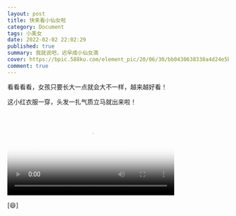 ```yaml
---
layout: post
title: 快来看小仙女啦
category: Document
tags: 小美女
date: 2022-02-02 22:02:29
published: true
summary: 我就说吧，迟早成小仙女滴
cover: https://bpic.588ku.com/element_pic/20/06/30/bb0430638338a4d24e5bb499bc6f2d59.jpg
comment: true
---
```


看看看看，女孩只要长大一点就会大不一样，越来越好看！

这小红衣服一穿，头发一扎气质立马就出来啦！

<!--
<iframe width='100%' src='https://player.youku.com/embed/XNTg0NDU0MTUwOA==' frameborder=0></iframe>
-->

<!--
[![小仙女](//ci.xiaohongshu.com/c63c6f61-7615-4581-647a-c27c8073f401?imageView2/2/w/1080/format/jpg)](https://www.xiaohongshu.com/discovery/item/62170f10000000002103b16c)
-->

<video class="xhs_video" controls="controls" objectfit="contain" width="380px" poster="//ci.xiaohongshu.com/c63c6f61-7615-4581-647a-c27c8073f401?imageView2/2/w/1080/format/jpg" src="62170f10000000002103b16c"></video>

[:smile:]
